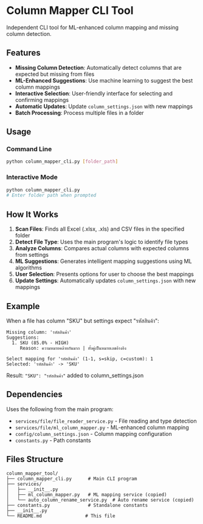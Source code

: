 # Column Mapper CLI Tool

Independent CLI tool for ML-enhanced column mapping and missing column detection.

## Features

- **Missing Column Detection**: Automatically detect columns that are expected but missing from files
- **ML-Enhanced Suggestions**: Use machine learning to suggest the best column mappings
- **Interactive Selection**: User-friendly interface for selecting and confirming mappings
- **Automatic Updates**: Update `column_settings.json` with new mappings
- **Batch Processing**: Process multiple files in a folder

## Usage

### Command Line
```bash
python column_mapper_cli.py [folder_path]
```

### Interactive Mode
```bash
python column_mapper_cli.py
# Enter folder path when prompted
```

## How It Works

1. **Scan Files**: Finds all Excel (.xlsx, .xls) and CSV files in the specified folder
2. **Detect File Type**: Uses the main program's logic to identify file types
3. **Analyze Columns**: Compares actual columns with expected columns from settings
4. **ML Suggestions**: Generates intelligent mapping suggestions using ML algorithms
5. **User Selection**: Presents options for user to choose the best mappings
6. **Update Settings**: Automatically updates `column_settings.json` with new mappings

## Example

When a file has column "SKU" but settings expect "รหัสสินค้า":

```
Missing column: 'รหัสสินค้า'
Suggestions:
  1. SKU (85.0% - HIGH)
     Reason: ความหมายคล้ายกันมาก | ทั้งคู่เป็นหมายเลขอ้างอิง

Select mapping for 'รหัสสินค้า' (1-1, s=skip, c=custom): 1
Selected: 'รหัสสินค้า' -> 'SKU'
```

Result: `"SKU": "รหัสสินค้า"` added to column_settings.json

## Dependencies

Uses the following from the main program:
- `services/file/file_reader_service.py` - File reading and type detection
- `services/file/ml_column_mapper.py` - ML-enhanced column mapping
- `config/column_settings.json` - Column mapping configuration
- `constants.py` - Path constants

## Files Structure

```
column_mapper_tool/
├── column_mapper_cli.py      # Main CLI program
├── services/
│   ├── __init__.py
│   ├── ml_column_mapper.py   # ML mapping service (copied)
│   └── auto_column_rename_service.py  # Auto rename service (copied)
├── constants.py              # Standalone constants
├── __init__.py
└── README.md                # This file
```